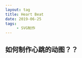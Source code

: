 ```yaml
---
layout: tag
title: Heart Beat
date: 2019-06-25
tags:
     - SVG制作
---
```


## 如何制作心跳的动图？？
 <!--more-->